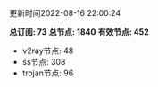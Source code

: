 更新时间2022-08-16 22:00:24

**总订阅: 73**
**总节点: 1840**
**有效节点: 452**
- v2ray节点: 48
- ss节点: 308
- trojan节点: 96
